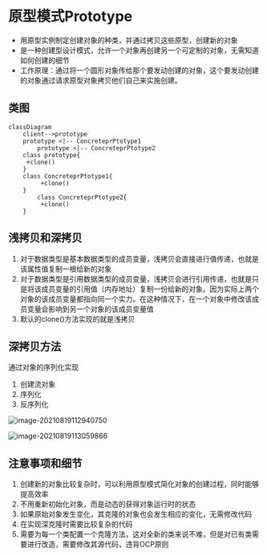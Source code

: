 # 原型模式Prototype

- 用原型实例制定创建对象的种类，并通过拷贝这些原型，创建新的对象
- 是一种创建型设计模式，允许一个对象再创建另一个可定制的对象，无需知道如何创建的细节
- 工作原理：通过将一个圆形对象传给那个要发动创建的对象，这个要发动创建的对象通过请求原型对象拷贝他们自己来实施创建。

## 类图



```mermaid
classDiagram
	client-->prototype
	prototype <|-- ConcreteprPtotype1
		prototype <|-- ConcreteprPtotype2
	class prototype{
	 +clone()
	}
	class ConcreteprPtotype1{
	 	 +clone()
	}
		class ConcreteprPtotype2{
	 	 +clone()
	}

```

## 浅拷贝和深拷贝

1. 对于数据类型是基本数据类型的成员变量，浅拷贝会直接进行值传递，也就是该属性值复制一根给新的对象
2. 对于数据类型是引用数据类型的成员变量，浅拷贝会进行引用传递，也就是只是将该成员变量的引用值（内存地址）复制一份给新的对象。因为实际上两个对象的该成员变量都指向同一个实力。在这种情况下，在一个对象中修改该成员变量会影响到另一个对象的该成员变量值
3. 默认的clone()方法实现的就是浅拷贝



## 深拷贝方法

通过对象的序列化实现

1. 创建流对象
2. 序列化
3. 反序列化

![image-20210819112940750](https://cdn.jsdelivr.net/gh/chenruida/image@master/uPic/image-20210819112940750yhd4Om.png)

![image-20210819113059866](https://cdn.jsdelivr.net/gh/chenruida/image@master/uPic/image-20210819113059866FCYSyb.png)

## 注意事项和细节

1. 创建新的对象比较复杂时，可以利用原型模式简化对象的创建过程，同时能够提高效率
2. 不用重新初始化对象，而是动态的获得对象运行时的状态
3. 如果原始对象发生变化，其克隆的对象也会发生相应的变化，无需修改代码
4. 在实现深克隆时需要比较复杂的代码
5. 需要为每一个类配置一个克隆方法，这对全新的类来说不难，但是对已有类需要进行改造，需要修改其源代码，违背OCP原则
